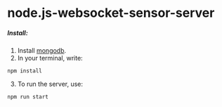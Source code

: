 # node.js-websocket-sensor-server

##### Install:
1. Install [mongodb](https://www.mongodb.com/).
2. In your terminal, write:
```
npm install
```
3. To run the server, use:
```
npm run start
```